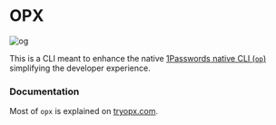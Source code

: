 # OPX
![og](https://github.com/Hacksore/opx/assets/996134/823ae7f7-6e5e-45d0-bfb3-a4ef454763c6)


This is a CLI meant to enhance the native [1Passwords native CLI (`op`)](https://developer.1password.com/docs/cli/get-started/) simplifying the developer experience.

### Documentation

Most of `opx` is explained on [tryopx.com](https://tryopx.com).
